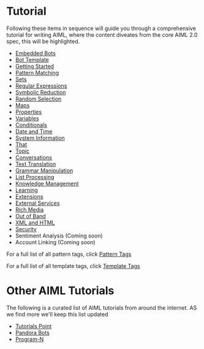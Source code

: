 # Tutorial
Following these items in sequence will guide you through a comprehensive tutorial for writing AIML, where the content diveates from the core AIML 2.0 spec, this will be highlighted.

* [Embedded Bots](./Tutorial-Embedded-Bots)
* [Bot Template](./Tutorial-Bot-Template)
* [Getting Started](./Tutorial-Getting-Started)
* [Pattern Matching](./Tutorial-Pattern-Matching)
* [Sets](./Tutorial-Sets)
* [Regular Expressions](./Tutorial-Regular-Expressions)
* [Symbolic Reduction](./Tutorial-Symbolic-Reduction)
* [Random Selection](./Tutorial-Random-Selection)
* [Maps](./Tutorial-Maps)
* [Properties](./Tutorial-Properties)
* [Variables](./Tutorial-Variables)
* [Conditionals](./Tutorial-Conditions)
* [Date and Time](./Tutorial-Date-And-Time)
* [System Information](./Tutorial-System-Information)
* [That](./Tutorial-That)
* [Topic](./Tutorial-Topic)
* [Conversations](./Tutorial-Conversations)
* [Text Translation](./Tutorial-Text-Translation)
* [Grammar Manipulation](./Tutorial-Langauge-Grammar-Manipulation)
* [List Processing](./Tutorial-List-Processing)
* [Knowledge Management](./Tutorial-Knowledge)
* [Learning](./Tutorial-Learning)
* [Extensions](./Tutorial-Extensions)
* [External Services](./Tutorial-External-Services)
* [Rich Media](./Tutorial-Rich-Media)
* [Out of Band](./Tutorial-Out-of-Band)
* [XML and HTML](./Tutorial-XML-and-HTML)
* [Security](./Tutorial-Security)
* Sentiment Analysis (Coming soon)
* Account Linking (Coming soon)

For a full list of all pattern tags, click [Pattern Tags](https://github.com/keiffster/program-y/wiki/Pattern-Tags)

For a full list of all template tags, click [Template Tags](https://github.com/keiffster/program-y/wiki/Template-Tags)

# Other AIML Tutorials
The following is a curated list of AIML tutorials from around the internet. AS we find more we'll keep this list updated
* [Tutorials Point](https://www.tutorialspoint.com/aiml/)
* [Pandora Bots](https://www.pandorabots.com/botmaster/en/tutorial?ch=1)
* [Program-N](http://program-n.sourceforge.net/tutorials/Learning.html)

